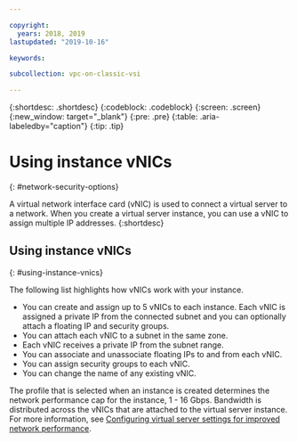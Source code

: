```yaml
---

copyright:
  years: 2018, 2019
lastupdated: "2019-10-16"

keywords: 

subcollection: vpc-on-classic-vsi

---
```


{:shortdesc: .shortdesc}
{:codeblock: .codeblock}
{:screen: .screen}
{:new_window: target="_blank"}
{:pre: .pre}
{:table: .aria-labeledby="caption"}
{:tip: .tip}

# Using instance vNICs
{: #network-security-options}

A virtual network interface card (vNIC) is used to connect a virtual server to a network. When you create a virtual server instance, you can use a vNIC to assign multiple IP addresses. 
{:shortdesc}

## Using instance vNICs
{: #using-instance-vnics}

The following list highlights how vNICs work with your instance.

* You can create and assign up to 5 vNICs to each instance. Each vNIC is assigned a private IP from the connected subnet and you can optionally attach a floating IP and security groups.
* You can attach each vNIC to a subnet in the same zone.
* Each vNIC receives a private IP from the subnet range.
* You can associate and unassociate floating IPs to and from each vNIC.
* You can assign security groups to each vNIC.
* You can change the name of any existing vNIC.

The profile that is selected when an instance is created determines the network performance cap for the instance, 1 - 16 Gbps. Bandwidth is distributed across the vNICs that are attached to the virtual server instance. For more information, see 
[Configuring virtual server settings for improved network performance](/docs/vpc-on-classic-vsi?topic=vpc-on-classic-vsi-configuring-network-performance).

